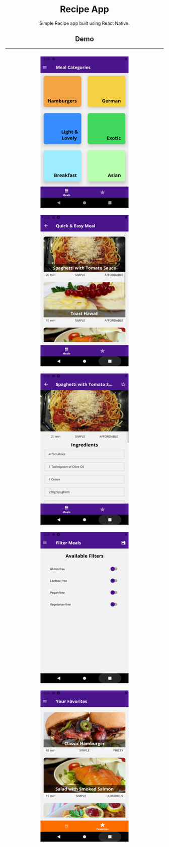 <div align="center">

# Recipe App

Simple Recipe app built using React Native.

## Demo

<hr>
<img height=480 width=280 style="margin: 10px;" src="./demo/categories.PNG"/>
<img height=480 width=280 style="margin: 10px;" src="./demo/meals.PNG"/>
<img height=480 width=280 style="margin: 10px;" src="./demo/single_meal.PNG"/>
<img height=480 width=280 style="margin: 10px;" src="./demo/filters.PNG"/>
<img height=480 width=280 style="margin: 10px;" src="./demo/favorites.PNG"/>

</div>

